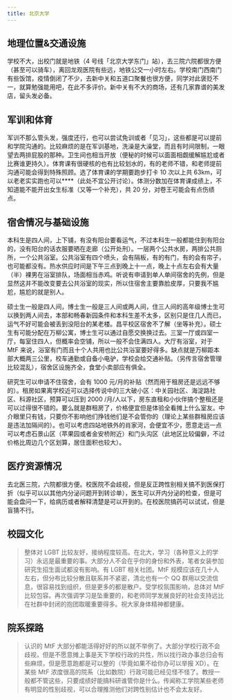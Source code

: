 ```yaml
---
title: 北京大学
---
```


## 地理位置&交通设施

学校不大，出校门就是地铁（4 号线「北京大学东门」站），去三院六院都很方便（甚至可以骑车），离回龙观医院有些远，地铁公交一小时左右。学校南门西南门有些饭馆，疫情倒闭了不少，去新中关和五道口聚餐也很方便，同学对此褒贬不一，就算勉强能用吧，在此不多评价。新中关有不大的商场，还有几家靠谱的美发店，留头发必备。

## 军训和体育

军训不那么管头发，强度还行，也可以尝试免训或者「见习」，这些都是可以提前和学院沟通的。比较麻烦的是在军训基地，洗澡是大澡堂，而且有时间限制，一眼望去两排屁股的那种。卫生间也相当开放（便秘的时候可以面面相觑缓解尴尬或者比赛谁更持久）。体育课有很硬核的也有比较划水的，有的老师不错，和老师提前沟通可能会得到特殊照顾。选了体育课的学期要跑步打卡 10 次以上共 63km，可以老老实实跑也可以\*\*\*\*（此处不宜公开讨论）。体测分数加在体育课成绩上，不知道能不能开出女生标准（又等一个补充），共 20 分，对卷王可能会有点伤绩点。

## 宿舍情况与基础设施

本科生是四人间，上下铺，有没有阳台要看运气，不过本科生一般都能住到有阳台的，没有阳台的话衣服要晒在走廊（公开处刑）。一层两个公共水房，两排公共厕所，一个公共浴室。公共浴室有四个喷头，会有隔板，有的有门，有的会有帘子，也可能都没有。热水供应时间是下午三点到晚上十一点，晚上十点左右会有大量（半）裸男在浴室排队，场面相当赤鸡。听说有申请到单人单间宿舍的先例，但是显然这并不能改变要去公共浴室的现实，所以住宿舍主要靠脸皮厚，只要我不尴尬，尴尬的就是别人。

硕士生一般是四人间，博士生一般是三人间或两人间，住三人间的高年级博士生可以换到两人间去，本部和畅春新园条件和本科生差不太多，区别只是住几人而已，运气不好可能会被丢到没阳台的某老楼。昌平校区宿舍不了解（坐等补充）。硕士生有可能分配在万柳公寓，博士生可以通过自愿交换换过去。三室一厅或四室一厅，每室住四人，但概率会空铺，所以一般不会住满四人。大厅有浴室，对于 MtF 来说，浴室有门而且十个人共用也比公共浴室要好得多。缺点就是万柳距本部大概两三公里，校车通勤或自备小电驴，学校会给交通补贴。（另传言宿舍管理比较混乱），宿舍区设施齐全，食堂小卖部应有俱全。

研究生可以申请不住宿舍，会有 1000 元/月的补贴（然而用于租房还是远远不够的）。租房如果离学校近可以选择传说中的三大破小区：中关园社区、海淀路社区、科源社区，预算可以压到 2000 /月/人以下，房东直租和小伙伴搞个整租还是可以过得很不错的。要么就是群租房了，价格便宜但是体验全看摊上什么室友。中介眼里只有钱，只要你不影响他们挣钱他们是不会管你的（理论上某些群租房应该是违法加隔间的）。也可以考虑四站地铁外的肖家河，会便宜不少，愿意走远一点可以考虑石景山区（苹果园或者金安桥附近）和门头沟区（此地区比较偏僻，不过价格比周边几个区划算，居住面积也较大）。

## 医疗资源情况

去北医三院，六院都很方便。校医院不会歧视，但是反正跨性别相关搞不到医保打折（似乎可以以其他内分泌问题开到转诊单），医生可以开内分泌的检查，但是可能会盘问一下，给病历或者解释清楚是可以开到的。在校医院搞药可以试试，但是盲猜不行。

## 校园文化

> 整体对 LGBT 比较友好，接纳程度较高。在北大，学习（各种意义上的学习）永远是最重要的事。大部分人不会在乎你的身份和外表，笔者女装参加研究生招生面试都没有影响。有 LGBT 相关社团。MtF 规模应该在几十人左右，但分布比较分散且联系并不紧密，清北也有一个 QQ 群用以交流信息，很容易找到组织，但是更多的都是散户。受学校氛围影响，总体对 MtF 比较包容。再次强调学习是坠重要的，和老师同学发展良好的社会支持远比在社群中封闭的抱团取暖重要得多。祝大家身体精神都健康。

## 院系探路

> 认识的 MtF 大部分都能活得好好的所以就不举例了。大部分学校行政不会歧视，但是不愿意摊上事是天下学校行政的共性，所以找行政办事总归会有些麻烦，但是愿意跑都是可以整的（毕竟如果不给你办可以举报 XD）。在某些 MtF 浓度很高的院系（比如数院）行政可能已经见怪不怪了。教授一般都不管这些，只要成绩好能搞科研谁管你是什么。传闻称工学院某些老师有明显的性别歧视，可以合理推测他们对跨性别估计也不会太友好。
